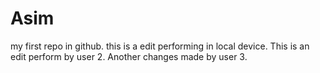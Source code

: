 # Asim
my first repo in github.
this is a edit performing in local device.
This is an edit perform by user 2.
Another changes made by user 3.
